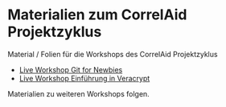 # Materialien zum CorrelAid Projektzyklus
Material / Folien für die Workshops des CorrelAid Projektzyklus

- [Live Workshop Git for Newbies](https://correlaid.github.io/projektzyklus-workshops/00_kickoff-git-for-newbies)
- [Live Workshop Einführung in Veracrypt](https://correlaid.github.io/projektzyklus-workshops/00_kickoff-datensicherheit-veracrypt)

Materialien zu weiteren Workshops folgen.